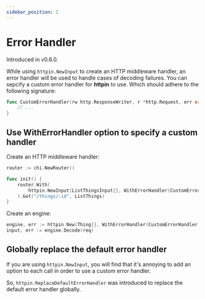 ```yaml
---
sidebar_position: 2
---
```


# Error Handler

Introduced in v0.6.0.

While using `httpin.NewInput` to create an HTTP middleware handler, an error handler will be used to handle cases of decoding failures. You can sepcify a custom error handler for **httpin** to use. Which should adhere to the following signature:

```go
func CustomErrorHandler(rw http.ResponseWriter, r *http.Request, err error) {
    // ...
}
```

## Use WithErrorHandler option to specify a custom handler

Create an HTTP middleware handler:

```go {5}
router := chi.NewRouter()

func init() {
    router.With(
        httpin.NewInput(ListThingsInput{}, WithErrorHandler(CustomErrorHandler)),
    ).Get("/things/:id", ListThings)
}
```

Create an engine:

```go {1}
engine, err := httpin.New(Thing{}, WithErrorHandler(CustomErrorHandler))
input, err := engine.Decode(req)
```

## Globally replace the default error handler

If you are using `httpin.NewInput`, you will find that it's annoying to add an option to each call in order to use a custom error handler.

So, `httpin.ReplaceDefaultErrorHandler` was introduced to replace the default error handler globally.
